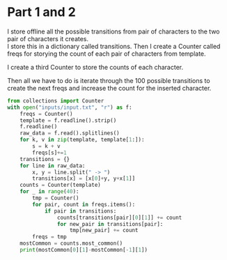 

# Part 1 and 2

I store offline all the possible transitions from pair of characters to the two pair of characters it creates.  
I store this in a dictionary called transitions.  Then I create a Counter called freqs for storying the count of each pair of characters from template.  

I create a third Counter to store the counts of each character.  

Then all we have to do is iterate through the 100 possible transitions to create the next freqs and increase the count for the inserted character.  

```py
from collections import Counter
with open("inputs/input.txt", "r") as f:
    freqs = Counter()
    template = f.readline().strip()
    f.readline()
    raw_data = f.read().splitlines()
    for k, v in zip(template, template[1:]):
        s = k + v
        freqs[s]+=1
    transitions = {}
    for line in raw_data:
        x, y = line.split(" -> ")
        transitions[x] = [x[0]+y, y+x[1]]
    counts = Counter(template)
    for _ in range(40):
        tmp = Counter()
        for pair, count in freqs.items():
            if pair in transitions:
                counts[transitions[pair][0][1]] += count
                for new_pair in transitions[pair]:
                    tmp[new_pair] += count
        freqs = tmp
    mostCommon = counts.most_common()
    print(mostCommon[0][1]-mostCommon[-1][1])
```